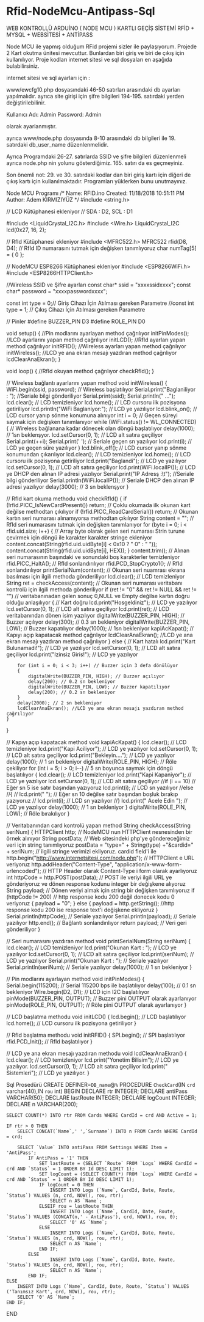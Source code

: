 # Rfid-NodeMcu-Antipass-Sql
WEB KONTROLLÜ ARDUİNO ( NODE MCU ) KARTLI GEÇİŞ SİSTEMİ RFİD + MYSQL + WEBSİTESİ + ANTİPASS

Node MCU ile yapmış olduğum RFid projemi sizler ile paylaşıyorum. Projede 2 Kart okutma ünitesi mevcuttur. Bunlardan biri giriş ve biri de çıkış için kullanılıyor. Proje kodları internet sitesi ve sql dosyaları en aşağıda bulabilirsiniz.

internet sitesi ve sql ayarları için :

www/ewcfg10.php dosyasındaki 46-50 satırları arasındaki db ayarları yapılmalıdır.
ayrıca site girişi için şifre bilgileri 194-195. satırdaki yerden değiştirilebilinir.

Kullanıcı Adı: Admin
Password: Admin

olarak ayarlanmıştır.

ayrıca www/node.php dosyasında 8-10 arasındaki db bilgileri ile
19. satırdaki db_user_name düzenlenmelidir.

 

Ayrıca Programdaki 26-27. satırlarda SSID ve şifre bilgileri düzenlenmeli ayrıca node.php nin yolunu gösterdiğimiz. 165. satırı da es geçmeyiniz.

Son önemli not: 29. ve 30. satırdaki kodlar dan biri giriş kartı için diğeri de çıkış kartı için kullanılmaktadır. Programları yüklerken bunu unutmayınız.

 Node MCU Programı
/*
Name:    RFID.ino
Created: 11/18/2018 10:51:11 PM
Author:  Adem KIRMIZIYÜZ
*/
#include <string.h>

// LCD Kütüphanesi ekleniyor
// SDA : D2, SCL : D1

#include <LiquidCrystal_I2C.h>
#include <Wire.h>
LiquidCrystal_I2C lcd(0x27, 16, 2);

// RfId Kütüphanesi ekleniyor
#include <MFRC522.h>
MFRC522 rfid(D8, D4);
// RfId ID numarasını tutmak için değişken tanımlıyoruz
char numTag[5] = { 0 };

// NodeMCU ESP8266 Kütüphanesi ekleniyor
#include <ESP8266WiFi.h>
#include <ESP8266HTTPClient.h>

//Wireless SSID ve Şifre ayarları
const char* ssid = "xxxxssidxxxx";
const char* password = "xxxxpasswordxxxx";

const int type = 0;// Giriş Cihazı İçin Atılması gereken Parametre
//const int type = 1; // Çıkış Cihazı İçin Atılması gereken Parametre

// Pinler
#define BUZZER_PIN D3
#define ROLE_PIN D0

void setup() {
	//Pin modlarını ayarlayan method çağrılıyor
	initPinModes();
	//LCD ayarlarını yapan method çağrılıyor
	initLCD();
	//RfId ayarları yapan method çağrılıyor
	initRFID();
	//Wireless ayarları yapan method çağrılıyor
	initWireless();
	//LCD ye ana ekran mesajı yazdıran method çağrılıyor
	lcdClearAnaEkran();
}

void loop() {
	//RfId okuyan method çağrılıyor
	checkRfId();
}


// Wireless bağlantı ayarlarını yapan method
void initWireless() {
	WiFi.begin(ssid, password); // Wireless başlatılıyor
	Serial.print("Baglaniliyor :  "); //Seriale bilgi gönderiliyor
	Serial.print(ssid); Serial.println(" ...");
	lcd.clear(); // LCD temizleniyor
	lcd.home(); // LCD cursoru ilk pozisyona getiriliyor
	lcd.println("WiFi Baglaniyor:"); // LCD ye yazılıyor
	lcd.blink_on(); // LCD cursor yanıp sönme konumuna alınıyor 
	int i = 0; // Geçen süreyi saymak için değişken tanımlanıyor
	while (WiFi.status() != WL_CONNECTED) { // Wireless bağlanana kadar dönecek olan döngü başlatılıyor
		delay(1000); // 1sn beklenşyor.
		lcd.setCursor(0, 1); // LCD alt satıra geçiliyor
		Serial.print(++i); Serial.print(' '); // Seriale geçen sn yazılıyor
		lcd.print(i); // LCD ye geçen süre yazılıyor
	}
	lcd.blink_off(); // LCD cursor yanıp sönme konumundan çıkarılıyor 
	lcd.clear(); // LCD temizleniyor
	lcd.home(); // LCD cursoru ilk pozisyona getiriliyor
	lcd.print("Baglandi"); // LCD ye yazılıyor
	lcd.setCursor(0, 1); // LCD alt satıra geçiliyor
	lcd.print(WiFi.localIP()); // LCD ye DHCP den alınan IP adresi yazılıyor
	Serial.print("IP Adresş :\t"); //Seriale bilgi gönderiliyor
	Serial.println(WiFi.localIP()); // Seriale DHCP den alınan IP adresi yazılıyor
	delay(3000); // 3 sn beklenşyor
}


// RfId kart okuma methodu
void checkRfId()
{
	if (!rfid.PICC_IsNewCardPresent()) return; // Çoklu okumada ilk okunan kart değilse methodtan çıkılıyor
	if (!rfid.PICC_ReadCardSerial()) return; // Okunan kartın seri numarası alınamıyorsa methodtan çıkılıyor
	String content = ""; // RfId seri numarasını tutmak için değişken tanımlanıyor
	for (byte i = 0; i < rfid.uid.size; i++) { // Array byte olarak gelen seri numarası Strin turune çevirmek için döngü ile karakter karakter stringe ekleniyor
		content.concat(String(rfid.uid.uidByte[i] < 0x10 ? " 0" : " "));
		content.concat(String(rfid.uid.uidByte[i], HEX));
	}
	content.trim(); // Alınan seri numarasının başındaki ve sonundaki boş karakterler temizleniyor
	rfid.PICC_HaltA(); // RfId sonlandırılıyor
	rfid.PCD_StopCrypto1(); // RfId sonlandırılıyor
	printSerialNum(content); // Okunan seri nuamrası ekrana basılması için ilgili methoda gönderiliyor
	lcd.clear(); // LCD temizleniyor
	String ret = checkAccess(content); // Okunan seri numarası veritabanı kontrolü için ilgili methoda gönderiliyor
	if (ret != "0" && ret != NULL && ret != "") // veritabanınadan gelen sonuç 0,NULL ve Empty değilse kartın doğru olduğu anlaşılıyor
	{
		// Kart doğru
		lcd.print("Hosgeldiniz"); // LCD ye yazılıyor
		lcd.setCursor(0, 1); // LCD alt satıra geçiliyor
		lcd.print(ret); // LCD veritabanından dönen isim yazılıyor
		digitalWrite(BUZZER_PIN, HIGH); // Buzzer açılıyor
		delay(300); // 0.3 sn bekleniyor
		digitalWrite(BUZZER_PIN, LOW); // Buzzer kapatılıyor
		delay(1000); // 1sn bekleniyor
		kapiAcKapat(); // Kapıyı açıp kapatacak method çağrılıyor
		lcdClearAnaEkran(); //LCD ye ana ekran mesajı yazdıran method çağrılıyor
	}
	else {
		// Kart hatalı
		lcd.print("Kart Bulunamadi!"); // LCD ye yazılıyor
		lcd.setCursor(0, 1); // LCD alt satıra geçiliyor
		lcd.print("Izinsiz Giris!"); // LCD ye yazılıyor

		for (int i = 0; i < 3; i++) // Buzzer için 3 defa dönülüyor
		{
			digitalWrite(BUZZER_PIN, HIGH); // Buzzer açılıyor
			delay(200); // 0.2 sn bekleniyor
			digitalWrite(BUZZER_PIN, LOW); // Buzzer kapatılıyor
			delay(200); // 0.2 sn bekleniyor
		}
		delay(2000); // 2 sn bekleniyor
		lcdClearAnaEkran(); //LCD ye ana ekran mesajı yazdıran method çağrılıyor
	}
}


// Kapıyı açıp kapatacak method
void kapiAcKapat()
{
	lcd.clear(); // LCD temizleniyor
	lcd.print("Kapi Aciliyor"); // LCD ye yazılıyor
	lcd.setCursor(0, 1); // LCD alt satıra geçiliyor
	lcd.print("Bekleyin...."); // LCD ye yazılıyor
	delay(1000); // 1 sn bekleniyor
	digitalWrite(ROLE_PIN, HIGH); // Röle çekiliyor
	for (int i = 5; i > 0; i--) // 5 sn boyunca saymak için döngü başlatılıyor
	{
		lcd.clear(); // LCD temizleniyor
		lcd.print("Kapi Kapaniyor"); // LCD ye yazılıyor
		lcd.setCursor(0, 1); // LCD alt satıra geçiliyor
		//if (i == 10) // Eğer sn 5 ise satır başından yazıyoruz
			lcd.print(i); // LCD sn yazılıyor
		//else
		//{
		//	lcd.print(" "); // Eğer sn 10 değilse satır başından boşluk bırakıp yazıyoruz
		//	lcd.print(i); // LCD sn yazılıyor
		//}
		lcd.print(" Acele Edin "); // LCD ye yazılıyor
		delay(1000); // 1 sn bekleniyor
	}
	digitalWrite(ROLE_PIN, LOW); // Röle bırakılıyor
}


// Veritabanından card kontrolü yapan method
String checkAccess(String seriNum)
{
	HTTPClient http; // NodeMCU nun HTTPClient nesnesinden bir örnek alınıyor
	String postData; // Web sitesindeki php'ye göndereceğimiz veri için string tanımlıyoruz
	postData = "type=" + String(type) +"&cardid=" + seriNum; // ilgili stringe verimizi ekliyoruz. cardid field'i ile
	http.begin("http://www.internetsitesi.com/node.php"); // HTTPClient e URL veriyoruz
	http.addHeader("Content-Type", "application/x-www-form-urlencoded"); // HTTP Header olarak Content-Type i form olarak ayarlıyoruz
	int httpCode = http.POST(postData); // POST ile veriyi ilgili URL ye gönderiyoruz ve dönen response kodunu integer bir değişkene alıyoruz
	String payload; // Dönen veriyi almak için string bir değişken tanımlıyoruz
	if (httpCode != 200) // http response kodu 200 değil donecek kodu 0 veriyoruz
	{
		payload = "0";
	}
	else {
		payload = http.getString(); //http response kodu 200 ise response text'i değişkene ekliyoruz
	}
	Serial.println(httpCode); // Seriale yazılıyor
	Serial.println(payload); // Seriale yazılıyor
	http.end();	// Bağlantı sonlandırılıyor
	return payload; // Veri geri gönderiliyor
}


// Seri numarasını yazdıran method
void printSerialNum(String seriNum)
{
	lcd.clear(); // LCD temizleniyor
	lcd.print("Okunan Kart : "); // LCD ye yazılıyor
	lcd.setCursor(0, 1); // LCD alt satıra geçiliyor
	lcd.print(seriNum); // LCD ye yazılıyor
	Serial.print("Okunan Kart : "); // Seriale yazılıyor
	Serial.println(seriNum); // Seriale yazılıyor
	delay(1000); // 1 sn bekleniyor
}


// Pin modlarını ayarlayan method
void initPinModes()
{
	Serial.begin(115200); // Serial 115200 bps ile başlatılıyor
	delay(100); // 0.1 sn bekleniyor
	Wire.begin(D2, D1); // LCD için I2C başlatılıyor
	pinMode(BUZZER_PIN, OUTPUT); // Buzzer pini OUTPUT olarak ayarlanıyor
	pinMode(ROLE_PIN, OUTPUT); // Röle pini OUTPUT olarak ayarlanıyor
}


// LCD başlatma methodu
void initLCD()
{
	lcd.begin(); // LCD başlatılıyor
	lcd.home(); // LCD cursoru ilk pozisyona getiriliyor
}


// RfId başlatma methodu
void initRFID()
{
	SPI.begin(); // SPI başlatılıyor
	rfid.PCD_Init(); // RfId başlatılıyor
}


// LCD ye ana ekran mesajı yazdıran methodu
void lcdClearAnaEkran()
{
	lcd.clear(); // LCD temizleniyor
	lcd.print("Yonetim Bilisim"); // LCD ye yazılıyor.
	lcd.setCursor(0, 1); // LCD alt satıra geçiliyor
	lcd.print("   Sistemleri"); // LCD ye yazılıyor.
}
 

Sql Prosedürü
CREATE DEFINER=`DB_name`@`%` PROCEDURE `CheckCard`(IN `crd` varchar(40),IN `rou` int)
BEGIN
	DECLARE rtr INTEGER;
	DECLARE antiPass VARCHAR(50);
  DECLARE lastRoute INTEGER;
	DECLARE logCount INTEGER;
	DECLARE n VARCHAR(200);

	SELECT COUNT(*) INTO rtr FROM Cards WHERE CardId = crd AND Active = 1;
	
	IF rtr > 0 THEN
		SELECT CONCAT(`Name`,' ',`Surname`) INTO n FROM Cards WHERE CardId = crd;

		SELECT `Value` INTO antiPass FROM Settings WHERE Item = 'AntiPass';
			IF AntiPass = '1' THEN
				SET lastRoute = (SELECT `Route` FROM `Logs` WHERE CardId = crd AND `Status` = 1 ORDER BY Id DESC LIMIT 1);
				SET logCount = (SELECT COUNT(*) FROM `Logs` WHERE CardId = crd AND `Status` = 1 ORDER BY Id DESC LIMIT 1);
				IF logCount = 0 THEN
					INSERT INTO Logs (`Name`, CardId, Date, Route, `Status`) VALUES (n, crd, NOW(), rou, rtr);
					SELECT n AS `Name`;
				ELSEIF rou = lastRoute THEN
					INSERT INTO Logs (`Name`, CardId, Date, Route, `Status`) VALUES (CONCAT(n,' - AntiPass'), crd, NOW(), rou, 0);
					SELECT '0' AS `Name`;
				ELSE
					INSERT INTO Logs (`Name`, CardId, Date, Route, `Status`) VALUES (n, crd, NOW(), rou, rtr);
					SELECT n AS `Name`;
				END IF;
			ELSE
					INSERT INTO Logs (`Name`, CardId, Date, Route, `Status`) VALUES (n, crd, NOW(), rou, rtr);
					SELECT n AS `Name`;
			END IF;
	ELSE
		INSERT INTO Logs (`Name`, CardId, Date, Route, `Status`) VALUES ('Tanımsız Kart', crd, NOW(), rou, rtr);
		SELECT '0' AS `Name`;
	END IF;
END
